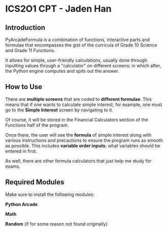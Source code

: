# **ICS2O1 CPT - Jaden Han**

## **Introduction**
PyArcadeFormula is a combination of functions, interactive parts and formulae that encompasses the gist of the curricula of
Grade 10 Science and Grade 11 Functions.

It allows for simple, user-friendly calculations, usually done through inputting values through a "calculator" on
different screens; in which after, the Python engine computes and spits out the answer.


## **How to Use**
There are **multiple screens** that are coded to **different formulae**. This means that if one wants to calculate simple 
interest, for example, one must go to the **Simple Interest** screen by navigating to it. 

Of course, it will be stored in the Financial Calculators section of the Functions half of the program.

Once there, the user will see the **formula** of simple interest along with various instructions and precautions to ensure
the program runs as smooth as possible. This includes **variable order inputs**; what variables should be entered in 
first.

As well, there are other formula calculators that just help me study for exams.

## **Required Modules**
Make sure to install the following modules:

**Python Arcade**

**Math**

**Random** (if for some reason not found originally)